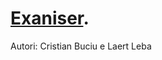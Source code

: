# [Exaniser](http://exaniser.altervista.org/index.php?lang=en).

Autori: Cristian Buciu e Laert Leba
